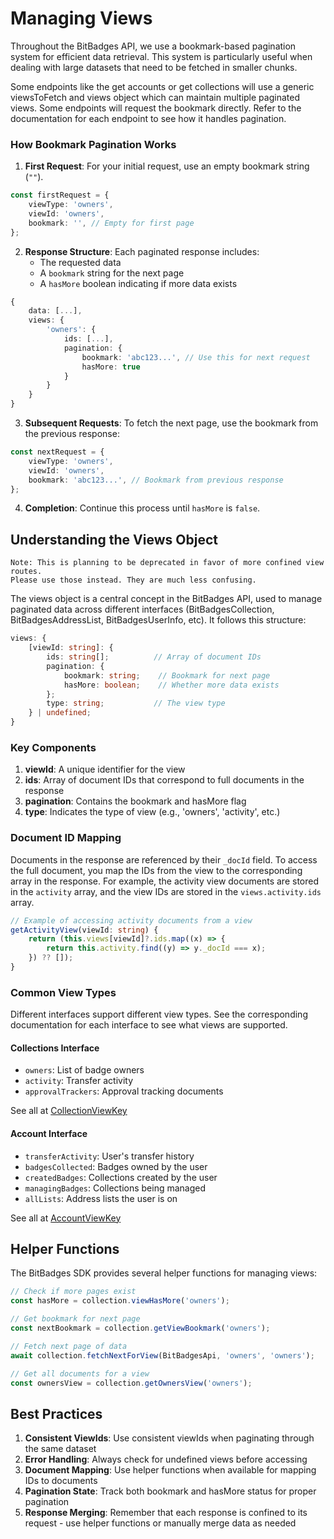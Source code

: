 # Managing Views

Throughout the BitBadges API, we use a bookmark-based pagination system for efficient data retrieval. This system is particularly useful when dealing with large datasets that need to be fetched in smaller chunks.

Some endpoints like the get accounts or get collections will use a generic viewsToFetch and views object which can maintain multiple paginated views. Some endpoints will request the bookmark directly. Refer to the documentation for each endpoint to see how it handles pagination.

### How Bookmark Pagination Works

1. **First Request**: For your initial request, use an empty bookmark string (`""`).

```typescript
const firstRequest = {
    viewType: 'owners',
    viewId: 'owners',
    bookmark: '', // Empty for first page
};
```

2. **Response Structure**: Each paginated response includes:
   * The requested data
   * A `bookmark` string for the next page
   * A `hasMore` boolean indicating if more data exists

```typescript
{
    data: [...],
    views: {
        'owners': {
            ids: [...],
            pagination: {
                bookmark: 'abc123...', // Use this for next request
                hasMore: true
            }
        }
    }
}
```

3. **Subsequent Requests**: To fetch the next page, use the bookmark from the previous response:

```typescript
const nextRequest = {
    viewType: 'owners',
    viewId: 'owners',
    bookmark: 'abc123...', // Bookmark from previous response
};
```

4. **Completion**: Continue this process until `hasMore` is `false`.

## Understanding the Views Object

```
Note: This is planning to be deprecated in favor of more confined view routes. 
Please use those instead. They are much less confusing.
```

The views object is a central concept in the BitBadges API, used to manage paginated data across different interfaces (BitBadgesCollection, BitBadgesAddressList, BitBadgesUserInfo, etc). It follows this structure:

```typescript
views: {
    [viewId: string]: {
        ids: string[];          // Array of document IDs
        pagination: {
            bookmark: string;    // Bookmark for next page
            hasMore: boolean;    // Whether more data exists
        };
        type: string;           // The view type
    } | undefined;
}
```

### Key Components

1. **viewId**: A unique identifier for the view
2. **ids**: Array of document IDs that correspond to full documents in the response
3. **pagination**: Contains the bookmark and hasMore flag
4. **type**: Indicates the type of view (e.g., 'owners', 'activity', etc.)

### Document ID Mapping

Documents in the response are referenced by their `_docId` field. To access the full document, you map the IDs from the view to the corresponding array in the response. For example, the activity view documents are stored in the `activity` array, and the view IDs are stored in the `views.activity.ids` array.

```typescript
// Example of accessing activity documents from a view
getActivityView(viewId: string) {
    return (this.views[viewId]?.ids.map((x) => {
        return this.activity.find((y) => y._docId === x);
    }) ?? []);
}
```

### Common View Types

Different interfaces support different view types. See the corresponding documentation for each interface to see what views are supported.

#### Collections Interface

* `owners`: List of badge owners
* `activity`: Transfer activity
* `approvalTrackers`: Approval tracking documents

See all at [CollectionViewKey](https://bitbadges.github.io/bitbadgesjs/types/CollectionViewKey.html)

#### Account Interface

* `transferActivity`: User's transfer history
* `badgesCollected`: Badges owned by the user
* `createdBadges`: Collections created by the user
* `managingBadges`: Collections being managed
* `allLists`: Address lists the user is on

See all at [AccountViewKey](https://bitbadges.github.io/bitbadgesjs/types/AccountViewKey.html)

## Helper Functions

The BitBadges SDK provides several helper functions for managing views:

```typescript
// Check if more pages exist
const hasMore = collection.viewHasMore('owners');

// Get bookmark for next page
const nextBookmark = collection.getViewBookmark('owners');

// Fetch next page of data
await collection.fetchNextForView(BitBadgesApi, 'owners', 'owners');

// Get all documents for a view
const ownersView = collection.getOwnersView('owners');
```

## Best Practices

1. **Consistent ViewIds**: Use consistent viewIds when paginating through the same dataset
2. **Error Handling**: Always check for undefined views before accessing
3. **Document Mapping**: Use helper functions when available for mapping IDs to documents
4. **Pagination State**: Track both bookmark and hasMore status for proper pagination
5. **Response Merging**: Remember that each response is confined to its request - use helper functions or manually merge data as needed
